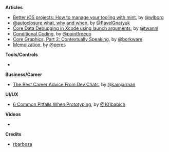 **Articles**

* [Better iOS projects: How to manage your tooling with mint](https://www.number42.de/blog/2018/07/03/mint-2018-07-03-mint.html), by [@wlborg](https://twitter.com/wlborg)
* [@autoclosure what, why and when](https://medium.com/ios-os-x-development/https-medium-com-pavelgnatyuk-autoclosure-what-why-and-when-swift-641dba585ece), by [@PavelGnatyuk](https://twitter.com/PavelGnatyuk)
* [Core Data Debugging in Xcode using launch arguments](https://www.avanderlee.com/debugging/core-data-debugging-xcode/), by [@twannl](https://twitter.com/twannl)
* [Conditional Coding](https://www.pointfree.co/blog/posts/8-conditional-coding), by [@pointfreeco](https://twitter.com/pointfreeco)
* [Core Graphics, Part 2: Contextually Speaking](https://www.bignerdranch.com/blog/core-graphics-part-2-contextually-speaking/), by [@borkware](https://twitter.com/borkware)
* [Memoization](https://ruiper.es/2018/07/03/memoization/), by [@peres](https://twitter.com/peres)

**Tools/Controls**

* 

**Business/Career**

* [The Best Career Advice From Dev Chats](https://www.samjarman.co.nz/blog/career-advice), by [@samjarman](https://twitter.com/samjarman)

**UI/UX**

* [6 Common Pitfalls When Prototyping](http://babich.biz/prototyping-pitfalls/), by [@101babich](https://twitter.com/101babich)

**Videos**

* 

**Credits**

* [rbarbosa](https://github.com/rbarbosa)
